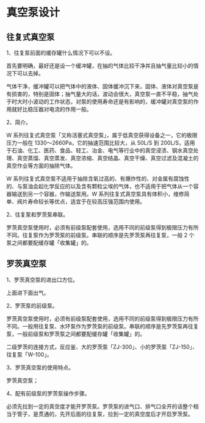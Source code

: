 # 真空泵设计

## 往复式真空泵

1、往复泵前面的缓存罐什么情况下可以不设。

首先要明确，最好还是设一个缓冲罐，在抽的气体比较干净并且抽气量比较小的情况下可以去掉。

气体干净，缓冲罐可以把气体中的液体、固体缓冲沉下来，固体、液体对真空泵是有损害的，特别是固体；抽气量大的话，波动会很大，真空泵一直不平稳，抽气处于时大时小波动的工作状态，对泵的使用寿命还是有影响的，缓冲罐对真空泵的作用就好比稳压器对电流的作用一般。

2、简介。

W 系列往复式真空泵「又称活塞式真空泵」，属于低真空获得设备之一，它的极限压力一般在 1330～2660Pa，它的抽速范围比较大，从 50L/S 到 200L/S，适用于石油、化工、医药、食品、轻工、冶金、电气等行业中的真空浸渍、钢水真空处理、真空蒸馏、真空蒸发、真空浓缩、真空结晶、真空干燥、真空过滤及混凝土的真空作业等方面的抽除气体。

W 系列往复式真空泵不适用于抽除含氧过高的、有爆炸性的、对金属有腐蚀性的、与泵油会起化学反应的以及含有颗粒尘埃的气体，也不适用于把气体从一个容器输送到另一个容器，作输送泵用。W 系列往复式真空泵具有体积小，维修简单、阀片寿命较长等优点，适宜于在较高压强范围内使用。

2、往复泵和罗茨泵串联。

罗茨真空泵使用时，必须有前级泵配套使用，选用不同的前级泵得到极限压力有所不同。往复泵作为罗茨泵的前级泵。串联的顺序是先罗茨泵再往复泵，一般 2 个泵之间都要配缓存罐「收集罐」的。

## 罗茨真空泵

1、罗茨真空泵的进出口方位。

上面进下面出气。

2、罗茨泵的前级泵。

罗茨真空泵使用时，必须有前级泵配套使用，选用不同的前级泵得到极限压力有所不同。一般用往复泵、水环泵作为罗茨泵的前级泵。串联的顺序是先罗茨泵再往复泵，一般前级泵和罗茨泵之间都要配缓存罐「收集罐」的。

二级罗茨的连接方式，反应釜、大的罗茨泵「ZJ-300」、小的罗茨泵「ZJ-150」、往复泵「W-100」。

3、罗茨真空泵的使用特点。

罗茨真空泵；

4、配有前级泵的罗茨泵操作步骤。

必须先拉到一定的真空度才能开罗茨泵。罗茨泵的进气口、排气口全开的话整个相当于管子，是贯通的，先开后面的往复泵，拉到一定的真空度后才开启罗茨泵。